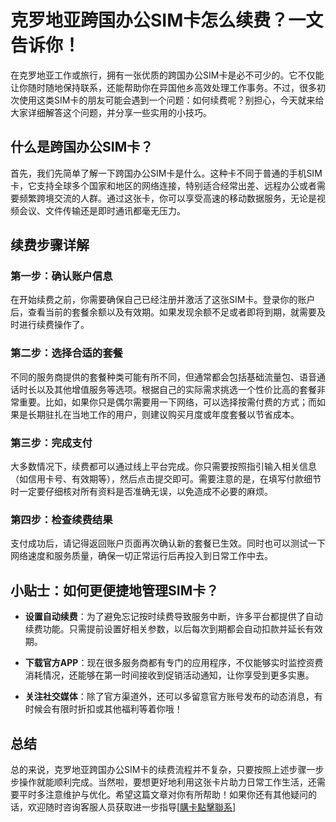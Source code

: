 # 克罗地亚跨国办公SIM卡怎么续费？一文告诉你！

在克罗地亚工作或旅行，拥有一张优质的跨国办公SIM卡是必不可少的。它不仅能让你随时随地保持联系，还能帮助你在异国他乡高效处理工作事务。不过，很多初次使用这类SIM卡的朋友可能会遇到一个问题：如何续费呢？别担心，今天就来给大家详细解答这个问题，并分享一些实用的小技巧。

## 什么是跨国办公SIM卡？

首先，我们先简单了解一下跨国办公SIM卡是什么。这种卡不同于普通的手机SIM卡，它支持全球多个国家和地区的网络连接，特别适合经常出差、远程办公或者需要频繁跨境交流的人群。通过这张卡，你可以享受高速的移动数据服务，无论是视频会议、文件传输还是即时通讯都毫无压力。

## 续费步骤详解

### 第一步：确认账户信息
在开始续费之前，你需要确保自己已经注册并激活了这张SIM卡。登录你的账户后，查看当前的套餐余额以及有效期。如果发现余额不足或者即将到期，就需要及时进行续费操作了。

### 第二步：选择合适的套餐
不同的服务商提供的套餐种类可能有所不同，但通常都会包括基础流量包、语音通话时长以及其他增值服务等选项。根据自己的实际需求挑选一个性价比高的套餐非常重要。比如，如果你只是偶尔需要用一下网络，可以选择按需付费的方式；而如果是长期驻扎在当地工作的用户，则建议购买月度或年度套餐以节省成本。

### 第三步：完成支付
大多数情况下，续费都可以通过线上平台完成。你只需要按照指引输入相关信息（如信用卡号、有效期等），然后点击提交即可。需要注意的是，在填写付款细节时一定要仔细核对所有资料是否准确无误，以免造成不必要的麻烦。

### 第四步：检查续费结果
支付成功后，请记得返回账户页面再次确认新的套餐已生效。同时也可以测试一下网络速度和服务质量，确保一切正常运行后再投入到日常工作中去。

## 小贴士：如何更便捷地管理SIM卡？

- **设置自动续费**：为了避免忘记按时续费导致服务中断，许多平台都提供了自动续费功能。只需提前设置好相关参数，以后每次到期都会自动扣款并延长有效期。
  
- **下载官方APP**：现在很多服务商都有专门的应用程序，不仅能够实时监控资费消耗情况，还能够在第一时间接收到促销活动通知，让你享受到更多实惠。

- **关注社交媒体**：除了官方渠道外，还可以多留意官方账号发布的动态消息，有时候会有限时折扣或其他福利等着你哦！

## 总结

总的来说，克罗地亚跨国办公SIM卡的续费流程并不复杂，只要按照上述步骤一步步操作就能顺利完成。当然啦，要想更好地利用这张卡片助力日常工作生活，还需要平时多注意维护与优化。希望这篇文章对你有所帮助！如果你还有其他疑问的话，欢迎随时咨询客服人员获取进一步指导[[購卡點擊聯系](https://t.me/s/esim1088)]